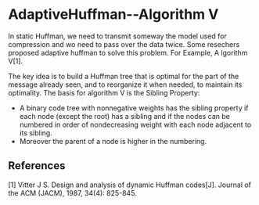 # AdaptiveHuffman--Algorithm V

In static Huffman, we need to transmit someway the model used for compression and wo need to pass over the data twice. Some resechers proposed adaptive huffman to solve this problem. For Example, A lgorithm V[1].

The key idea is to build a Huffman tree that is optimal for the part of the message already seen, and to reorganize it when needed, to maintain its optimality. The basis for algorithm V is the Sibling Property:
  - A binary code tree with nonnegative weights has the sibling property if each node (except the root) has a sibling and if
    the nodes can be numbered in order of nondecreasing weight with each node adjacent to its sibling.
  - Moreover the parent of a node is higher in the numbering.
## References
[1] Vitter J S. Design and analysis of dynamic Huffman codes[J]. Journal of the ACM (JACM), 1987, 34(4): 825-845.
